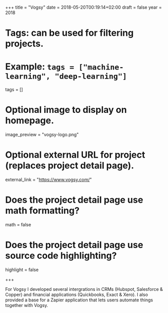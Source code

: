 +++
title = "Vogsy"
date = 2018-05-20T00:19:14+02:00
draft = false
year = 2018

# Tags: can be used for filtering projects.
# Example: `tags = ["machine-learning", "deep-learning"]`
tags = []

# Optional image to display on homepage.
image_preview = "vogsy-logo.png"

# Optional external URL for project (replaces project detail page).
external_link = "https://www.vogsy.com/"

# Does the project detail page use math formatting?
math = false

# Does the project detail page use source code highlighting?
highlight = false

+++

For Vogsy I developed several intergrations in CRMs (Hubspot, Salesforce & Copper) and financial applications (Quickbooks, Exact & Xero). I also provided a base for a Zapier application that lets users automate things together with Vogsy.
